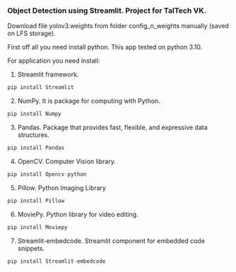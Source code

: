 ### Object Detection using Streamlit. Project for TalTech VK.

Download file yolov3.weights from folder config_n_weights manually (saved on LFS storage).

First off all you need install python. This app tested on python 3.10.

For application you need install: <br />
1. Streamlit framework.
```python
pip install Streamlit
 ```
2. NumPy. It is package for computing with Python.
```python
pip install Numpy
 ```
3. Pandas. Package that provides fast, flexible, and expressive data structures. 
```python
pip install Pandas
 ```
4. OpenCV. Computer Vision library.
```python
pip install Opencv-python
 ```
5. Pillow. Python Imaging Library
```python
pip install Pillow
 ```
6. MoviePy. Python library for video editing.
```python
pip install Moviepy
 ```
7. Streamlit-embedcode. Streamlit component for embedded code snippets.
```python
pip install Streamlit-embedcode
 ```
